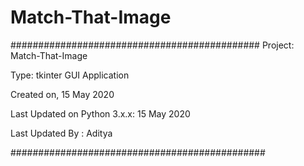 # Match-That-Image

#############################################
Project: Match-That-Image 

Type: tkinter GUI Application

Created on, 15 May 2020

Last Updated on Python 3.x.x: 15 May 2020

Last Updated By : Aditya

##############################################
